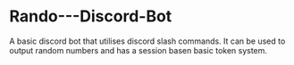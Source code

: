 # Rando---Discord-Bot
A basic discord bot that utilises discord slash commands. It can be used to output random numbers and has a session basen basic token system.
